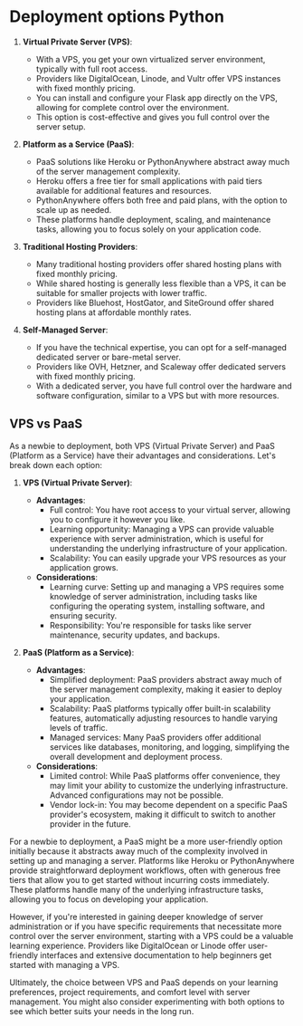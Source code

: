 # Deployment options Python

1. **Virtual Private Server (VPS)**:
   - With a VPS, you get your own virtualized server environment, typically with full root access.
   - Providers like DigitalOcean, Linode, and Vultr offer VPS instances with fixed monthly pricing.
   - You can install and configure your Flask app directly on the VPS, allowing for complete control over the environment.
   - This option is cost-effective and gives you full control over the server setup.

2. **Platform as a Service (PaaS)**:
   - PaaS solutions like Heroku or PythonAnywhere abstract away much of the server management complexity.
   - Heroku offers a free tier for small applications with paid tiers available for additional features and resources.
   - PythonAnywhere offers both free and paid plans, with the option to scale up as needed.
   - These platforms handle deployment, scaling, and maintenance tasks, allowing you to focus solely on your application code.

3. **Traditional Hosting Providers**:
   - Many traditional hosting providers offer shared hosting plans with fixed monthly pricing.
   - While shared hosting is generally less flexible than a VPS, it can be suitable for smaller projects with lower traffic.
   - Providers like Bluehost, HostGator, and SiteGround offer shared hosting plans at affordable monthly rates.

4. **Self-Managed Server**:
   - If you have the technical expertise, you can opt for a self-managed dedicated server or bare-metal server.
   - Providers like OVH, Hetzner, and Scaleway offer dedicated servers with fixed monthly pricing.
   - With a dedicated server, you have full control over the hardware and software configuration, similar to a VPS but with more resources.

## VPS vs PaaS
As a newbie to deployment, both VPS (Virtual Private Server) and PaaS (Platform as a Service) have their advantages and considerations. Let's break down each option:

1. **VPS (Virtual Private Server)**:
   - **Advantages**:
     - Full control: You have root access to your virtual server, allowing you to configure it however you like.
     - Learning opportunity: Managing a VPS can provide valuable experience with server administration, which is useful for understanding the underlying infrastructure of your application.
     - Scalability: You can easily upgrade your VPS resources as your application grows.
   - **Considerations**:
     - Learning curve: Setting up and managing a VPS requires some knowledge of server administration, including tasks like configuring the operating system, installing software, and ensuring security.
     - Responsibility: You're responsible for tasks like server maintenance, security updates, and backups.

2. **PaaS (Platform as a Service)**:
   - **Advantages**:
     - Simplified deployment: PaaS providers abstract away much of the server management complexity, making it easier to deploy your application.
     - Scalability: PaaS platforms typically offer built-in scalability features, automatically adjusting resources to handle varying levels of traffic.
     - Managed services: Many PaaS providers offer additional services like databases, monitoring, and logging, simplifying the overall development and deployment process.
   - **Considerations**:
     - Limited control: While PaaS platforms offer convenience, they may limit your ability to customize the underlying infrastructure. Advanced configurations may not be possible.
     - Vendor lock-in: You may become dependent on a specific PaaS provider's ecosystem, making it difficult to switch to another provider in the future.

For a newbie to deployment, a PaaS might be a more user-friendly option initially because it abstracts away much of the complexity involved in setting up and managing a server. Platforms like Heroku or PythonAnywhere provide straightforward deployment workflows, often with generous free tiers that allow you to get started without incurring costs immediately. These platforms handle many of the underlying infrastructure tasks, allowing you to focus on developing your application.

However, if you're interested in gaining deeper knowledge of server administration or if you have specific requirements that necessitate more control over the server environment, starting with a VPS could be a valuable learning experience. Providers like DigitalOcean or Linode offer user-friendly interfaces and extensive documentation to help beginners get started with managing a VPS.

Ultimately, the choice between VPS and PaaS depends on your learning preferences, project requirements, and comfort level with server management. You might also consider experimenting with both options to see which better suits your needs in the long run.
